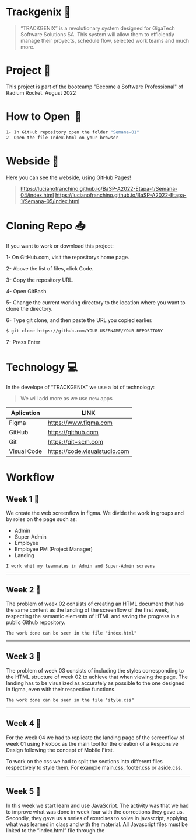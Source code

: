 # Trackgenix 🚀​

>“TRACKGENIX” is a revolutionary system designed for GigaTech Software Solutions SA. 
This system will allow them to efficiently manage their proyects, schedule flow,
selected work teams and much more.

# Project 📑​

This project is part of the bootcamp "Become a Software Professional" of Radium Rocket. August 2022

# How to Open ​ 📂​

```bash
1- In GitHub repository open the folder "Semana-01"
2- Open the file Index.html on your browser
```
# Webside 🔎​

Here you can see the webside, using GitHub Pages!


> https://lucianofranchino.github.io/BaSP-A2022-Etapa-1/Semana-04/index.html
> https://lucianofranchino.github.io/BaSP-A2022-Etapa-1/Semana-05/index.html

# Cloning Repo 📥
If you want to work or download this project:

1- On GitHub.com, visit the repositorys home page.

2- Above the list of files, click Code.

3- Copy the repository URL.

4- Open GitBash

5- Change the current working directory to the location where you want to clone the directory.

6- Type git clone, and then paste the URL you copied earlier.

```bash
$ git clone https://github.com/YOUR-USERNAME/YOUR-REPOSITORY
```
7- Press Enter

# Technology 💻​

In the develope of “TRACKGENIX” we use a lot of technology: 
>We will add more as we use new apps


| Aplication | LINK |
| ------ | ------ |
| Figma | https://www.figma.com |
| GitHub | https://github.com |
| Git | https://git-scm.com |
| Visual Code | https://code.visualstudio.com|


# Workflow

## Week 1 📅​

We create the web screenflow in figma.
We divide the work in groups and by roles on the page such as: 
- Admin
- Super-Admin
- Employee
- Employee PM (Project Manager)
- Landing

```
I work whit my teammates in Admin and Super-Admin screens
````
***
## Week 2 📅​

The problem of week 02 consists of creating an HTML document that has the same content as the landing of the screenflow of the first week, respecting the semantic elements of HTML and saving the progress in a public Github repository.

```
The work done can be seen in the file "index.html"
```

***
## Week 3 📅​

The problem of week 03 consists of including the styles corresponding to the HTML structure of week 02 to achieve that when viewing the page.
The landing has to be visualized as accurately as possible to the one designed in figma, even with their respective functions.

```
The work done can be seen in the file "style.css"
```

***
## Week 4 📅​

For the week 04 we had to replicate the landing page of the screenflow of week 01 using Flexbox as the main tool for the creation of a Responsive Design following the concept of Mobile First.

To work on the css we had to split the sections into different files respectively to style them. For example main.css, footer.css or aside.css.

***
## Week 5 📅​

In this week we start learn and use JavaScript. The activity was that we had to improve what was done in week four with the corrections they gave us.
Secondly, they gave us a series of exercises to solve in javascript, applying what was learned in class and with the material. All Javascript files must be linked to the “index.html” file through the <script> tag. The structure of the new folder should look like this:

index.html
exercises/
 - 01_variables_and_operators.js
 - 02_strings.js
 - 03_arrays.js
 - 04_if_else.js
 - 05_for.js
 - 06_functions.js

### The page i work on

> https://lucianofranchino.github.io/BaSP-A2022-Etapa-1/Semana-05/index.html

***
## Week 6 📅​

In week six we worked more in depth with JavaScript, using the DOM interface (Document Object Model).
The problem was to create the login and register pages in html and css respectively. Then with Js we had to do the validations in the forms. 
The validation of each field must be done in the "blur" event of each of the fields. In addition, if any field has a validation error, in the "focus" event of that field the message must disappear because it is assumed that the user is correcting the error.

The screens to develop were:

### Login

All fields are required.

- [Email] - Must have a valid email format.
- [Password] - Formed by letters and numbers.

### Employee Signup

All fields are required.

- [First Name] - Letters only and must have more than 3 letters.
- [Surname] - Letters only and must have more than 3 letters.
- [DNI] - Only number and must have more than 7 numbers.
- [Date of Birth] - With format dd/mm/yyyy.
- [Telephone] - Only number and must have 10 numbers.
- [Adress] - At least 5 characters with letters, numbers and a space in the middle.
- [City] - Alphanumeric text and must have more than 3 letters.
- [PostCode] - Only number and must have between 4 and 5 numbers.
- [Email] - Must be in a valid email format.
- [Password] -  At least 8 characters, consisting of letters and numbers.
- [Repeat Password] -  At least 8 characters, consisting of letters and numbers.

### The page i work on

> https://lucianofranchino.github.io/BaSP-A2022-Etapa-1/Semana-06/views/index.html

***
## Week 7 📅​

## Week 8 📅​

## Week 9 📅​

## Week 10 📅​

## Week 11 📅​

## Week 12 📅​

## Week 13 📅​

## Week 14 📅​

## Week 15 📅​
***
*Made by Luciano Franchino*